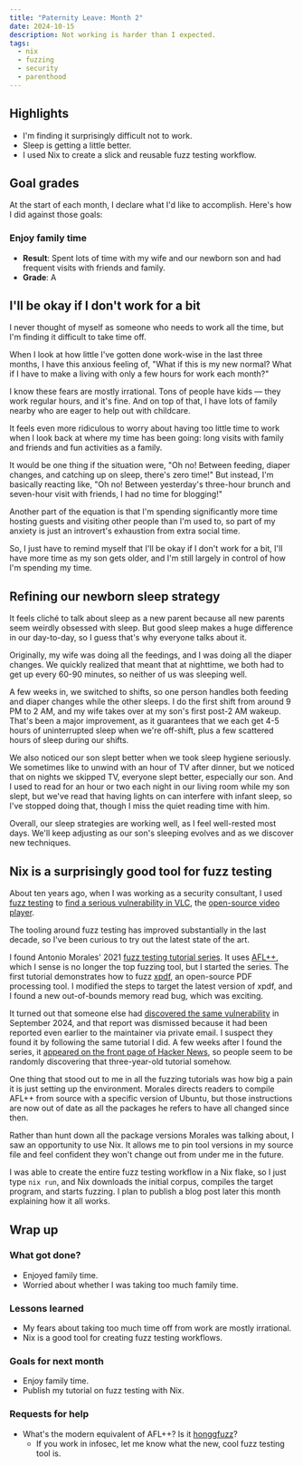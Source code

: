 ```yaml
---
title: "Paternity Leave: Month 2"
date: 2024-10-15
description: Not working is harder than I expected.
tags:
  - nix
  - fuzzing
  - security
  - parenthood
---
```


## Highlights

- I'm finding it surprisingly difficult not to work.
- Sleep is getting a little better.
- I used Nix to create a slick and reusable fuzz testing workflow.

## Goal grades

At the start of each month, I declare what I'd like to accomplish. Here's how I did against those goals:

### Enjoy family time

- **Result**: Spent lots of time with my wife and our newborn son and had frequent visits with friends and family.
- **Grade**: A

## I'll be okay if I don't work for a bit

I never thought of myself as someone who needs to work all the time, but I'm finding it difficult to take time off.

When I look at how little I've gotten done work-wise in the last three months, I have this anxious feeling of, "What if this is my new normal? What if I have to make a living with only a few hours for work each month?"

I know these fears are mostly irrational. Tons of people have kids &mdash; they work regular hours, and it's fine. And on top of that, I have lots of family nearby who are eager to help out with childcare.

It feels even more ridiculous to worry about having too little time to work when I look back at where my time has been going: long visits with family and friends and fun activities as a family.

It would be one thing if the situation were, "Oh no! Between feeding, diaper changes, and catching up on sleep, there's zero time!" But instead, I'm basically reacting like, "Oh no! Between yesterday's three-hour brunch and seven-hour visit with friends, I had no time for blogging!"

Another part of the equation is that I'm spending significantly more time hosting guests and visiting other people than I'm used to, so part of my anxiety is just an introvert's exhaustion from extra social time.

So, I just have to remind myself that I'll be okay if I don't work for a bit, I'll have more time as my son gets older, and I'm still largely in control of how I'm spending my time.

## Refining our newborn sleep strategy

It feels cliché to talk about sleep as a new parent because all new parents seem weirdly obsessed with sleep. But good sleep makes a huge difference in our day-to-day, so I guess that's why everyone talks about it.

Originally, my wife was doing all the feedings, and I was doing all the diaper changes. We quickly realized that meant that at nighttime, we both had to get up every 60-90 minutes, so neither of us was sleeping well.

A few weeks in, we switched to shifts, so one person handles both feeding and diaper changes while the other sleeps. I do the first shift from around 9 PM to 2 AM, and my wife takes over at my son's first post-2 AM wakeup. That's been a major improvement, as it guarantees that we each get 4-5 hours of uninterrupted sleep when we're off-shift, plus a few scattered hours of sleep during our shifts.

We also noticed our son slept better when we took sleep hygiene seriously. We sometimes like to unwind with an hour of TV after dinner, but we noticed that on nights we skipped TV, everyone slept better, especially our son. And I used to read for an hour or two each night in our living room while my son slept, but we've read that having lights on can interfere with infant sleep, so I've stopped doing that, though I miss the quiet reading time with him.

Overall, our sleep strategies are working well, as I feel well-rested most days. We'll keep adjusting as our son's sleeping evolves and as we discover new techniques.

## Nix is a surprisingly good tool for fuzz testing

About ten years ago, when I was working as a security consultant, I used [fuzz testing](https://en.wikipedia.org/wiki/Fuzzing) to [find a serious vulnerability in VLC](https://www.nccgroup.com/us/research-blog/fuzzing-rtsp-to-discover-an-exploitable-vulnerability-in-vlc/), the [open-source video player](https://www.videolan.org/vlc/).

The tooling around fuzz testing has improved substantially in the last decade, so I've been curious to try out the latest state of the art.

I found Antonio Morales' 2021 [fuzz testing tutorial series](https://github.com/antonio-morales/Fuzzing101). It uses [AFL++](https://github.com/AFLplusplus/AFLplusplus), which I sense is no longer the top fuzzing tool, but I started the series. The first tutorial demonstrates how to fuzz [xpdf](https://www.xpdfreader.com/), an open-source PDF processing tool. I modified the steps to target the latest version of xpdf, and I found a new out-of-bounds memory read bug, which was exciting.

It turned out that someone else had [discovered the same vulnerability](https://forum.xpdfreader.com/viewtopic.php?t=44009) in September 2024, and that report was dismissed because it had been reported even earlier to the maintainer via private email. I suspect they found it by following the same tutorial I did. A few weeks after I found the series, it [appeared on the front page of Hacker News](https://news.ycombinator.com/item?id=41747979), so people seem to be randomly discovering that three-year-old tutorial somehow.

One thing that stood out to me in all the fuzzing tutorials was how big a pain it is just setting up the environment. Morales directs readers to compile AFL++ from source with a specific version of Ubuntu, but those instructions are now out of date as all the packages he refers to have all changed since then.

Rather than hunt down all the package versions Morales was talking about, I saw an opportunity to use Nix. It allows me to pin tool versions in my source file and feel confident they won't change out from under me in the future.

I was able to create the entire fuzz testing workflow in a Nix flake, so I just type `nix run`, and Nix downloads the initial corpus, compiles the target program, and starts fuzzing. I plan to publish a blog post later this month explaining how it all works.

## Wrap up

### What got done?

- Enjoyed family time.
- Worried about whether I was taking too much family time.

### Lessons learned

- My fears about taking too much time off from work are mostly irrational.
- Nix is a good tool for creating fuzz testing workflows.

### Goals for next month

- Enjoy family time.
- Publish my tutorial on fuzz testing with Nix.

### Requests for help

- What's the modern equivalent of AFL++? Is it [honggfuzz](https://github.com/google/honggfuzz)?
  - If you work in infosec, let me know what the new, cool fuzz testing tool is.
